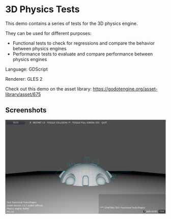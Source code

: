 # 3D Physics Tests

This demo contains a series of tests for the 3D
physics engine.

They can be used for different purposes:

- Functional tests to check for regressions and
  compare the behavior between physics engines
- Performance tests to evaluate and compare
  performance between physics engines

Language: GDScript

Renderer: GLES 2

Check out this demo on the asset library: https://godotengine.org/asset-library/asset/675

## Screenshots

![Screenshot](screenshots/screenshot.png)
